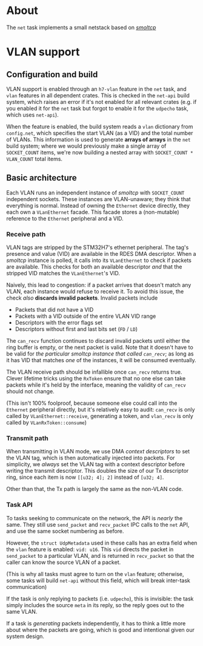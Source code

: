 # About
The `net` task implements a small netstack based on [_smoltcp_](https://github.com/smoltcp-rs/smoltcp)

# VLAN support
## Configuration and build
VLAN support is enabled through an `h7-vlan` feature in the `net` task, and
`vlan` features in all dependent crates. This is checked in the `net-api` build
system, which raises an error if it's not enabled for all relevant crates
(e.g. if you enabled it for the `net` task but forgot to enable it for the
`udpecho` task, which uses `net-api`).

When the feature is enabled, the build system reads a `vlan` dictionary from
`config.net`, which specifies the start VLAN (as a VID) and the total number
of VLANs. This information is used to generate **arrays of arrays** in the
`net` build system; where we would previously make a single array of
`SOCKET_COUNT` items, we're now building a nested array with
`SOCKET_COUNT * VLAN_COUNT` total items.

## Basic architecture
Each VLAN runs an independent instance of _smoltcp_ with `SOCKET_COUNT`
independent sockets. These instances are VLAN-unaware; they think that
everything is normal. Instead of owning the `Ethernet` device directly, they
each own a `VLanEthernet` facade. This facade stores a (non-mutable) reference
to the `Ethernet` peripheral and a VID.

### Receive path
VLAN tags are stripped by the STM32H7's ethernet peripheral. The tag's presence
and value (VID) are available in the RDES DMA descriptor. When a _smoltcp_
instance is polled, it calls into its `VLanEthernet` to check if packets are
available. This checks for both an available descriptor _and_ that the stripped
VID matches the `VLanEthernet`'s VID.

Naively, this lead to congestion: if a packet arrives that doesn't match any
VLAN, each instance would refuse to receive it. To avoid this issue, the
check _also_ **discards invalid packets**. Invalid packets include
- Packets that did not have a VID
- Packets with a VID outside of the entire VLAN VID range
- Descriptors with the error flags set
- Descriptors without first and last bits set (`FD` / `LD`)

The `can_recv` function continues to discard invalid packets until either the
ring buffer is empty, or the next packet is valid. Note that it doesn't have
to be valid for _the particular _smoltcp_ instance that called `can_recv`_;
as long as it has VID that matches _one_ of the instances, it will be consumed
eventually.

The VLAN receive path should be infallible once `can_recv` returns true. Clever
lifetime tricks using the `RxToken` ensure that no one else can take packets
while it's held by the interface, meaning the validity of `can_recv` should
not change.

(This isn't 100% foolproof, because someone else could call into the `Ethernet`
peripheral directly, but it's relatively easy to audit: `can_recv` is only
called by `VLanEthernet::receive`, generating a token, and `vlan_recv` is only
called by `VLanRxToken::consume`)

### Transmit path
When transmitting in VLAN mode, we use DMA _context descriptors_ to set the
VLAN tag, which is then automatically injected into packets. For simplicity,
we _always_ set the VLAN tag with a context descriptor before writing the
transmit descriptor. This doubles the size of our Tx descriptor ring, since
each item is now `[[u32; 4]; 2]` instead of `[u32; 4]`.

Other than that, the Tx path is largely the same as the non-VLAN code.

### Task API
To tasks seeking to communicate on the network, the API is _nearly_ the same.
They still use `send_packet` and `recv_packet` IPC calls to the `net` API, and
use the same socket numbering as before.

However, the `struct UdpMetadata` used in these calls has an extra field when
the `vlan` feature is enabled: `vid: u16`.  This `vid` directs the packet
in `send_packet` to a particular VLAN, and is returned in `recv_packet` so
that the caller can know the source VLAN of a packet.

(This is why all tasks must agree to turn on the `vlan` feature; otherwise,
some tasks will build `net-api` without this field, which will break inter-task
communication)

If the task is only replying to packets (i.e. `udpecho`), this is invisible:
the task simply includes the source `meta` in its reply, so the reply goes
out to the same VLAN.

If a task is _generating_ packets independently, it has to think a little more
about where the packets are going, which is good and intentional given our
system design.
